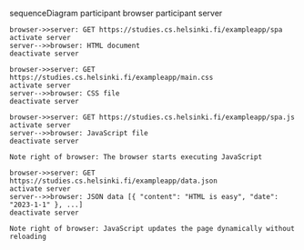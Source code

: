 sequenceDiagram
    participant browser
    participant server

    browser->>server: GET https://studies.cs.helsinki.fi/exampleapp/spa
    activate server
    server-->>browser: HTML document
    deactivate server

    browser->>server: GET https://studies.cs.helsinki.fi/exampleapp/main.css
    activate server
    server-->>browser: CSS file
    deactivate server

    browser->>server: GET https://studies.cs.helsinki.fi/exampleapp/spa.js
    activate server
    server-->>browser: JavaScript file
    deactivate server

    Note right of browser: The browser starts executing JavaScript

    browser->>server: GET https://studies.cs.helsinki.fi/exampleapp/data.json
    activate server
    server-->>browser: JSON data [{ "content": "HTML is easy", "date": "2023-1-1" }, ...]
    deactivate server

    Note right of browser: JavaScript updates the page dynamically without reloading
